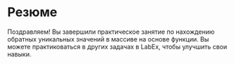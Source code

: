 # Резюме

Поздравляем! Вы завершили практическое занятие по нахождению обратных уникальных значений в массиве на основе функции. Вы можете практиковаться в других задачах в LabEx, чтобы улучшить свои навыки.

